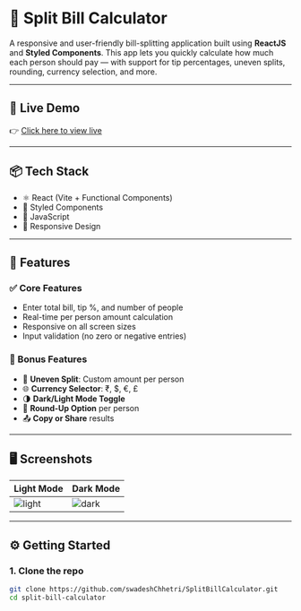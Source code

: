 # 📜 Split Bill Calculator

A responsive and user-friendly bill-splitting application built using **ReactJS** and **Styled Components**. This app lets you quickly calculate how much each person should pay — with support for tip percentages, uneven splits, rounding, currency selection, and more.

---

## 🔗 Live Demo

👉 [Click here to view live](https://split-bill-calculator-khaki.vercel.app/)

---

## 📦 Tech Stack

- ⚛️ React (Vite + Functional Components)
- 💅 Styled Components
- 🧮 JavaScript
- 🎨 Responsive Design

---

## 🎯 Features

### ✅ Core Features
- Enter total bill, tip %, and number of people
- Real-time per person amount calculation
- Responsive on all screen sizes
- Input validation (no zero or negative entries)

### 🌟 Bonus Features
- 💸 **Uneven Split**: Custom amount per person
- 🌐 **Currency Selector**: ₹, $, €, £
- 🌗 **Dark/Light Mode Toggle**
- 🧮 **Round-Up Option** per person
- 📤 **Copy or Share** results

---

## 🖥️ Screenshots

| Light Mode                        | Dark Mode                        |
|----------------------------------|----------------------------------|
| ![light](/lightmode.png) | ![dark](/lightmode.png) |

---

## ⚙️ Getting Started

### 1. Clone the repo
```bash
git clone https://github.com/swadeshChhetri/SplitBillCalculator.git
cd split-bill-calculator
